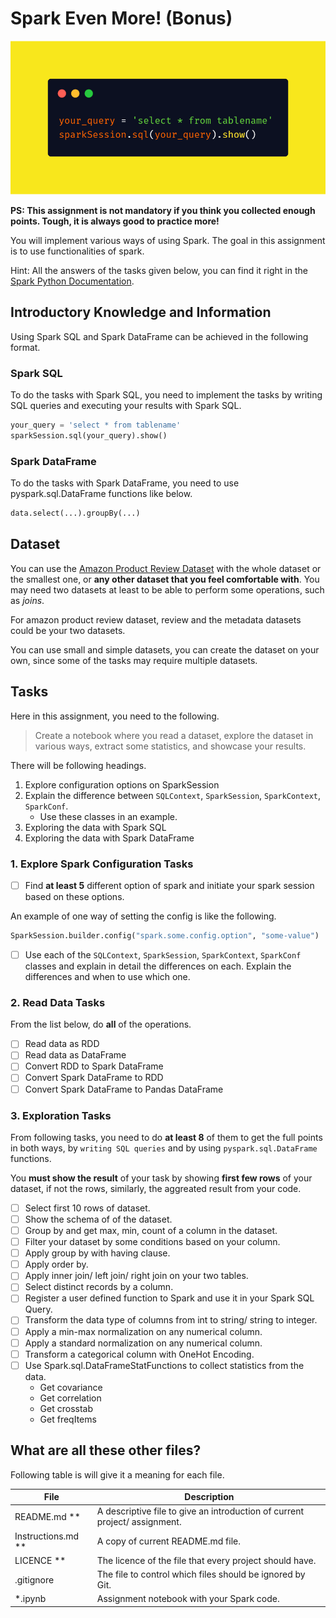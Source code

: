 # Spark Even More! (Bonus)

![Spark API](assets/carbon.png)

**PS: This assignment is not mandatory if you think you collected enough points. Tough, it is always good to practice more!**

You will implement various ways of using Spark. The goal in this assignment is to use functionalities of spark.

Hint: All the answers of the tasks given below, you can find it right in the [Spark Python Documentation](https://spark.apache.org/docs/latest/api/python/index.html).

## Introductory Knowledge and Information

Using Spark SQL and Spark DataFrame can be achieved in the following format.

### Spark SQL

To do the tasks with Spark SQL, you need to implement the tasks by writing SQL queries and executing your results with Spark SQL.

``` py
your_query = 'select * from tablename'
sparkSession.sql(your_query).show()
```

### Spark DataFrame

To do the tasks with Spark DataFrame, you need to use pyspark.sql.DataFrame functions like below.

``` py
data.select(...).groupBy(...)
```

## Dataset

You can use the [Amazon Product Review Dataset](https://nijianmo.github.io/amazon/index.html) with the whole dataset or the smallest one, or **any other dataset that you feel comfortable with**. You may need two datasets at least to be able to perform some operations, such as *joins*.

For amazon product review dataset, review and the metadata datasets could be your two datasets. 

You can use small and simple datasets, you can create the dataset on your own, since some of the tasks may require multiple datasets.

## Tasks

Here in this assignment, you need to the following.

> Create a notebook where you read a dataset, explore the dataset in various ways, extract some statistics, and showcase your results.

There will be following headings.

1. Explore configuration options on SparkSession 
2. Explain the difference between `SQLContext`, `SparkSession`, `SparkContext`, `SparkConf`.
    - Use these classes in an example.
2. Exploring the data with Spark SQL
3. Exploring the data with Spark DataFrame

### 1. Explore Spark Configuration Tasks

- [ ] Find **at least 5** different option of spark and initiate your spark session based on these options.

An example of one way of setting the config is like the following.

``` py
SparkSession.builder.config("spark.some.config.option", "some-value")
```

- [ ] Use each of the `SQLContext`, `SparkSession`, `SparkContext`, `SparkConf` classes and explain in detail the differences on each. Explain the differences and when to use which one.

### 2. Read Data Tasks

From the list below, do **all** of the operations.

- [ ] Read data as RDD
- [ ] Read data as DataFrame
- [ ] Convert RDD to Spark DataFrame
- [ ] Convert Spark DataFrame to RDD
- [ ] Convert Spark DataFrame to Pandas DataFrame

### 3. Exploration Tasks

From following tasks, you need to do **at least 8** of them to get the full points in both ways, by `writing SQL queries` and by using `pyspark.sql.DataFrame` functions. 

You **must show the result**  of your task by showing **first few rows** of your dataset, if not the rows, similarly, the aggreated result from your code.

- [ ] Select first 10 rows of dataset.
- [ ] Show the schema of of the dataset.
- [ ] Group by and get max, min, count of a column in the dataset.
- [ ] Filter your dataset by some conditions based on your column.
- [ ] Apply group by with having clause.
- [ ] Apply order by.
- [ ] Apply inner join/ left join/ right join on your two tables.
- [ ] Select distinct records by a column.
- [ ] Register a user defined function to Spark and use it in your Spark SQL Query.
- [ ] Transform the data type of columns from int to string/ string to integer.
- [ ] Apply a min-max normalization on any numerical column.
- [ ] Apply a standard normalization on any numerical column.
- [ ] Transform a categorical column with OneHot Encoding.
- [ ] Use Spark.sql.DataFrameStatFunctions to collect statistics from the data. 
    - Get covariance
    - Get correlation
    - Get crosstab
    - Get freqItems

## What are all these other files?

Following table is will give it a meaning for each file.

File                | Description 
-------             | ----------- 
README.md **        | A descriptive file to give an introduction of current project/ assignment. 
Instructions.md **  | A copy of current README.md file. 
LICENCE **          | The licence of the file that every project should have.
.gitignore          | The file to control which files should be ignored by Git.
*.ipynb             | Assignment notebook with your Spark code. 

